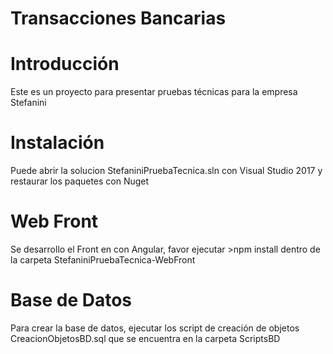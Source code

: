 # Transacciones Bancarias

# Introducción
Este es un proyecto para presentar pruebas técnicas para la empresa Stefanini

# Instalación
Puede abrir la solucion StefaniniPruebaTecnica.sln con Visual Studio 2017 y restaurar los paquetes con Nuget

# Web Front
Se desarrollo el Front en con Angular, favor ejecutar >npm install dentro de la carpeta StefaniniPruebaTecnica-WebFront

# Base de Datos
Para crear la base de datos, ejecutar los script de creación de objetos CreacionObjetosBD.sql que se encuentra en la carpeta ScriptsBD

